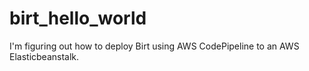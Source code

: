 # birt_hello_world

I'm figuring out how to deploy Birt using AWS CodePipeline to an AWS Elasticbeanstalk.
